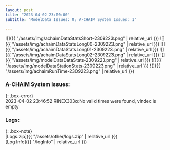 ```yaml
---
layout: post
title: "2023-04-02 23:00:00"
subtitle: "ModelData Issues: 0; A-CHAIM System Issues: 1"

---
```


![]({{ "/assets/img/achaimDataStatsShort-2309223.png" | relative_url }})
![]({{ "/assets/img/achaimDataStatsLong00-2309223.png" | relative_url }})
![]({{ "/assets/img/achaimDataStatsLong01-2309223.png" | relative_url }})
![]({{ "/assets/img/achaimDataStatsLong02-2309223.png" | relative_url }})
![]({{ "/assets/img/modelDataDataStats-2309223.png" | relative_url }})
![]({{ "/assets/img/modelDataStationStats-2309223.png" | relative_url }})
![]({{ "/assets/img/achaimRunTime-2309223.png" | relative_url }})



### A-CHAIM System Issues:  
  
{: .box-error}  
2023-04-02 23:46:52 RINEX303o:No valid times were found, vIndex is empty  

### Logs:  
  
{: .box-note}  
[Logs.zip]({{ "/assets/other/logs.zip" | relative_url }})  
[Log Info]({{ "/logInfo" | relative_url }})  

